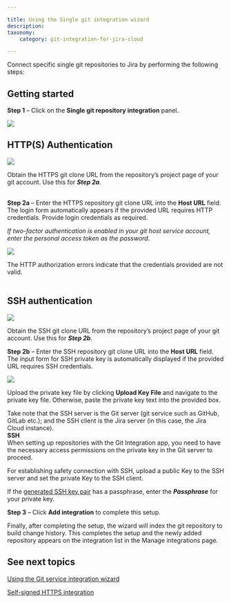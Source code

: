 ```yaml
---

title: Using the Single git integration wizard
description:
taxonomy:
    category: git-integration-for-jira-cloud

---
```


Connect specific single git repositories to Jira by performing the following steps:

## Getting started

**Step 1** – Click on the **Single git repository integration** panel.

![](https://bigbrassband.atlassian.net/wiki/download/attachments/1923024154/gitcloud-managed-ui-single-repo-sel.png?version=1&modificationDate=1647944395874&cacheVersion=1&api=v2)

## HTTP(S) Authentication

![](https://bigbrassband.atlassian.net/wiki/download/attachments/1923024154/github-https-git-clone-url-loc.png?version=1&modificationDate=1650104187735&cacheVersion=1&api=v2)

<div class="bbb-callout bbb--tip">
    <div class="irow">
    <div class="ilogobox">
        <span class="logoimg"></span>
    </div>
    <div class="imsgbox">
        Obtain the HTTPS git clone URL from the repository’s project page of your git account. Use this for <b><i>Step 2a</i></b>.
    </div>
    </div>
</div>
<br>

**Step 2a** – Enter the HTTPS repository git clone URL into the **Host URL** field. The login form automatically appears if the provided URL requires HTTP credentials. Provide login credentials as required.

_If two-factor authentication is enabled in your git host service account, enter the personal access token as the password_.

![](https://bigbrassband.atlassian.net/wiki/download/attachments/1923024154/gitcloud-managed-ui-single-repo-add-new.png?version=1&modificationDate=1647944814969&cacheVersion=1&api=v2)

<div class="bbb-callout bbb--info">
    <div class="irow">
    <div class="ilogobox">
        <span class="logoimg"></span>
    </div>
    <div class="imsgbox">
        The HTTP authorization errors indicate that the credentials provided are not valid.
    </div>
    </div>
</div>
<br>

## SSH authentication

![](https://bigbrassband.atlassian.net/wiki/download/attachments/1923024154/github-ssh-git-clone-url-loc.png?version=1&modificationDate=1650104394405&cacheVersion=1&api=v2)

<div class="bbb-callout bbb--tip">
    <div class="irow">
    <div class="ilogobox">
        <span class="logoimg"></span>
    </div>
    <div class="imsgbox">
        Obtain the SSH git clone URL from the repository’s project page of your git account. Use this for <b><i>Step 2b</i></b>.
    </div>
    </div>
</div>

**Step 2b** – Enter the SSH repository git clone URL into the **Host URL** field. The input form for SSH private key is automatically displayed if the provided URL requires SSH credentials.

![](https://bigbrassband.atlassian.net/wiki/download/attachments/1923024154/gitcloud-managed-ui-single-repo-add-new-ssh.png?version=1&modificationDate=1647945930110&cacheVersion=1&api=v2)

Upload the private key file by clicking **Upload Key File** and navigate to the private key file. Otherwise, paste the private key text into the provided box.

<div class="bbb-callout bbb--note">
    <div class="irow">
    <div class="ilogobox">
        <span class="logoimg"></span>
    </div>
    <div class="imsgbox">
        Take note that the SSH server is the Git server (git service such as GitHub, GitLab etc.); and the SSH client is the Jira server (in this case, the Jira Cloud instance).
    </div>
    </div>
</div>

<div class="bbb-callout bbb--alert">
    <div class="irow">
    <div class="ilogobox">
        <span class="logoimg"></span>
    </div>
    <div class="imsgbox">
        <b>SSH</b><br>
        When setting up repositories with the Git Integration app, you need to have the necessary access permissions on the private key in the Git server to proceed.
    </div>
    </div>
</div>

For establishing safety connection with SSH, upload a public Key to the SSH server and set the private Key to the SSH client.

If the [generated SSH key pair](/git-integration-for-jira-cloud/working-with-ssh-keys-gij-cloud) has a passphrase, enter the _**Passphrase**_ for your private key.


**Step 3** – Click **Add integration** to complete this setup.

Finally, after completing the setup, the wizard will index the git repository to build change history. This completes the setup and the newly added repository appears on the integration list in the Manage integrations page.

## See next topics

[Using the Git service integration wizard](/git-integration-for-jira-cloud/using-the-git-service-integration-wizard-gij-cloud)

[Self-signed HTTPS integration](/git-integration-for-jira-cloud/self-signed-https-integration-gij-cloud)

